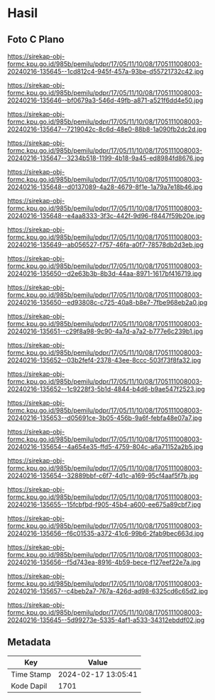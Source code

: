 # Hasil

## Foto C Plano

https://sirekap-obj-formc.kpu.go.id/985b/pemilu/pdpr/17/05/11/10/08/1705111008003-20240216-135645--1cd812c4-945f-457a-93be-d55721732c42.jpg

https://sirekap-obj-formc.kpu.go.id/985b/pemilu/pdpr/17/05/11/10/08/1705111008003-20240216-135646--bf0679a3-546d-49fb-a871-a521f6dd4e50.jpg

https://sirekap-obj-formc.kpu.go.id/985b/pemilu/pdpr/17/05/11/10/08/1705111008003-20240216-135647--7219042c-8c6d-48e0-88b8-1a090fb2dc2d.jpg

https://sirekap-obj-formc.kpu.go.id/985b/pemilu/pdpr/17/05/11/10/08/1705111008003-20240216-135647--3234b518-1199-4b18-9a45-ed8984fd8676.jpg

https://sirekap-obj-formc.kpu.go.id/985b/pemilu/pdpr/17/05/11/10/08/1705111008003-20240216-135648--d0137089-4a28-4679-8f1e-1a79a7e18b46.jpg

https://sirekap-obj-formc.kpu.go.id/985b/pemilu/pdpr/17/05/11/10/08/1705111008003-20240216-135648--e4aa8333-3f3c-442f-9d96-f8447f59b20e.jpg

https://sirekap-obj-formc.kpu.go.id/985b/pemilu/pdpr/17/05/11/10/08/1705111008003-20240216-135649--ab056527-f757-46fa-a0f7-78578db2d3eb.jpg

https://sirekap-obj-formc.kpu.go.id/985b/pemilu/pdpr/17/05/11/10/08/1705111008003-20240216-135650--d2e63b3b-8b3d-44aa-8971-1617bf416719.jpg

https://sirekap-obj-formc.kpu.go.id/985b/pemilu/pdpr/17/05/11/10/08/1705111008003-20240216-135650--ed93808c-c725-40a8-b8e7-7fbe968eb2a0.jpg

https://sirekap-obj-formc.kpu.go.id/985b/pemilu/pdpr/17/05/11/10/08/1705111008003-20240216-135651--c29f8a98-9c90-4a7d-a7a2-b777e6c239b1.jpg

https://sirekap-obj-formc.kpu.go.id/985b/pemilu/pdpr/17/05/11/10/08/1705111008003-20240216-135652--03b2fef4-2378-43ee-8ccc-503f73f8fa32.jpg

https://sirekap-obj-formc.kpu.go.id/985b/pemilu/pdpr/17/05/11/10/08/1705111008003-20240216-135652--1c9228f3-5b1d-4844-b4d6-b9ae547f2523.jpg

https://sirekap-obj-formc.kpu.go.id/985b/pemilu/pdpr/17/05/11/10/08/1705111008003-20240216-135653--d05691ce-3b05-456b-9a6f-febfa48e07a7.jpg

https://sirekap-obj-formc.kpu.go.id/985b/pemilu/pdpr/17/05/11/10/08/1705111008003-20240216-135654--4a654e35-ffd5-4759-804c-a6a71152a2b5.jpg

https://sirekap-obj-formc.kpu.go.id/985b/pemilu/pdpr/17/05/11/10/08/1705111008003-20240216-135654--32889bbf-c6f7-4d1c-a169-95cf4aaf5f7b.jpg

https://sirekap-obj-formc.kpu.go.id/985b/pemilu/pdpr/17/05/11/10/08/1705111008003-20240216-135655--15fcbfbd-f905-45b4-a600-ee675a89cbf7.jpg

https://sirekap-obj-formc.kpu.go.id/985b/pemilu/pdpr/17/05/11/10/08/1705111008003-20240216-135656--f6c01535-a372-41c6-99b6-2fab9bec663d.jpg

https://sirekap-obj-formc.kpu.go.id/985b/pemilu/pdpr/17/05/11/10/08/1705111008003-20240216-135656--f5d743ea-8916-4b59-bece-f127eef22e7a.jpg

https://sirekap-obj-formc.kpu.go.id/985b/pemilu/pdpr/17/05/11/10/08/1705111008003-20240216-135657--c4beb2a7-767a-426d-ad98-6325cd6c65d2.jpg

https://sirekap-obj-formc.kpu.go.id/985b/pemilu/pdpr/17/05/11/10/08/1705111008003-20240216-135645--5d99273e-5335-4af1-a533-34312ebddf02.jpg


## Metadata

| Key        | Value               |
| ---------- | ------------------- |
| Time Stamp | 2024-02-17 13:05:41 |
| Kode Dapil | 1701                |



